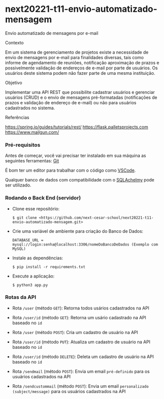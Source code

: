 # next20221-t11-envio-automatizado-mensagem
Envio automatizado de mensagens por e-mail


Contexto

Em um sistema de gerenciamento de projetos existe a necessidade de envio de mensagens por e-mail para finalidades diversas, tais como informe de agendamento de reuniões, notificação aproximação de prazos e possivelmente validação de endereços de e-mail por parte de usuários. Os usuários deste sistema podem não fazer parte de uma mesma instituição.


Objetivo

Implementar uma API REST que possibilite cadastrar usuários e gerenciar usuários (CRUD) e o envio de mensagens pré-formatadas (notificações de prazos e validação de endereço de e-mail) ou não para usuários cadastrados no sistema.

Referências

https://spring.io/guides/tutorials/rest/
https://flask.palletsprojects.com
https://www.mailgun.com/

### Pré-requisitos

Antes de começar, você vai precisar ter instalado em sua máquina as seguintes ferramentas:
[Git](https://git-scm.com)

É bom ter um editor para trabalhar com o código como [VSCode](https://code.visualstudio.com/).

Qualquer banco de dados com compatibilidade com o [SQLAchelmy](https://sqlalchemy.org/) pode ser utilizado.

### Rodando o Back End (servidor)

- Clone esse repositório:

  ```$ git clone <https://github.com/next-cesar-school/next20221-t11-envio-automatizado-mensagem.git>```

- Crie uma variável de ambiente para criação do Banco de Dados: 

  ```DATABASE_URL = mysql://login:senha@localhost:3306/nomeDoBancoDeDados (Exemplo com MySQL)```

- Instale as dependências:

  ```$ pip install -r requirements.txt```

- Execute a aplicação:
 
  ```$ python3 app.py```


### Rotas da API


- Rota ```/user``` (método ```GET```): Retorna todos usários cadastrados na API

- Rota ```/user/id``` (método ```GET```): Retorna um usário cadastrado na API baseado no ```id```

- Rota ```/user``` (método ```POST```): Cria um cadastro de usuário na API

- Rota ```/user/id``` (método ```PUT```): Atualiza um cadastro de usuário na API baseado no ```id```

- Rota ```/user/id``` (método ```DELETE```): Deleta um cadastro de usuário na API baseado no ```id```
  
- Rota ```/sendmail``` (método ```POST```): Envia um email ```pré-definido``` para os usuários cadastrados na API
  
- Rota ```/sendcustommail``` (método ```POST```): Envia um email ```personalizado (subject/message)``` para os usuários cadastrados na API

  
